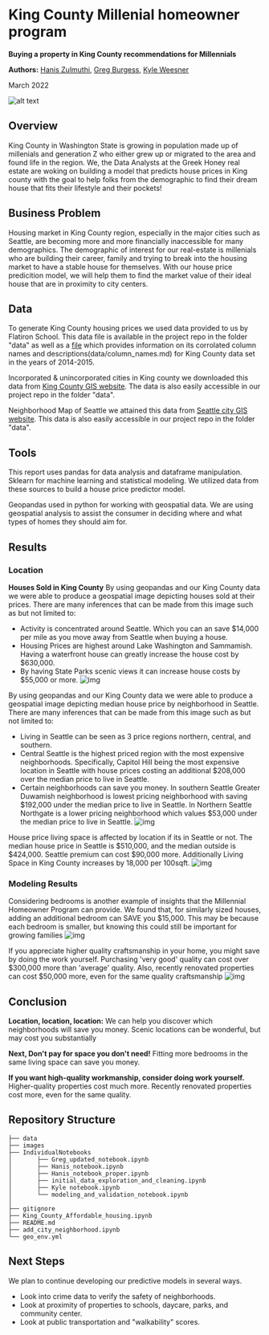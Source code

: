 # King County Millenial homeowner program

**Buying a property in King County recommendations for Millennials**

**Authors:** [Hanis Zulmuthi](https://github.com/hanis-z), [Greg Burgess](https://github.com/gcburgess), [Kyle Weesner](https://github.com/KyleWeesner)

March 2022

![alt text](https://www.condosky.com/wp-content/uploads/2019/06/Young-Families-Condos-Toronto-e1561577724820.jpg)

## Overview
King County in Washington State is growing in population made up of millenials and generation Z who either grew up or migrated to the area and found life in the region. We, the Data Analysts at the Greek Honey real estate are woking on building a model that predicts house prices in King county with the goal to help folks from the demographic to find their dream house that fits their lifestyle and their pockets!
 
## Business Problem
Housing market in King County region, especially in the major cities such as Seattle, are becoming more and more financially inaccessible for many demographics. The demographic of interest for our real-estate is millenials who are building their career, family and trying to break into the housing market to have a stable house for themselves. With our house price predicition model, we will help them to find the market value of their ideal house that are in proximity to city centers.
  
## Data 
To generate King County housing prices we used data provided to us by Flatiron School. This data file is available in the project repo in the folder "data" as well as a [file](data/column_names.md) which provides information on its corrolated column names and descriptions(data/column_names.md) for King County data set in the years of 2014-2015.

Incorporated & unincorporated cities in King county we downloaded this data from [King County GIS website](https://gis-kingcounty.opendata.arcgis.com/datasets/kingcounty::cities-and-unincorporated-king-county-city-kc-area/explore?location=47.430582%2C-121.809200%2C10.02). The data is also easily accessible in our project repo in the folder "data".

Neighborhood Map of Seattle we attained this data from [Seattle city GIS website](https://data-seattlecitygis.opendata.arcgis.com/datasets/neighborhood-map-atlas-districts/explore?location=47.628714%2C-122.338313%2C11.43%5D). This data is also easily accessible in our project repo in the folder "data".

## Tools
This report uses pandas for data analysis and dataframe manipulation. Sklearn for machine learning and statistical modeling. We utilized data from these sources to build a house price predictor model.

Geopandas used in python for working with geospatial data.   We are using geospatial analysis to assist the consumer in deciding where and what types of homes they should aim for.


## Results
### Location  
**Houses Sold in King County**
By using geopandas and our King County data we were able to produce a geospatial image depicting houses sold at their prices.  There are many inferences that can be made from this image such as but not limited to:
* Activity is concentrated around Seattle.  Which you can an save $14,000 per mile as you move away from Seattle when buying a house.  
* Housing Prices are highest around Lake Washington and Sammamish.  Having a waterfront house can greatly increase the house cost by $630,000.
* By having State Parks scenic views it can increase house costs by $55,000 or more.
![img](./Images/property_price_map.jpg)

By using geopandas and our King County data we were able to produce a geospatial image depicting median house price by neighborhood in Seattle.  There are many inferences that can be made from this image such as but not limited to:
* Living in Seattle can be seen as 3 price regions northern, central, and southern. 
* Central Seattle is the highest priced region with the most expensive neighborhoods.  Specifically, Capitol Hill being the most expensive location in Seattle with house prices costing an additional $208,000 over the median price to live in Seattle.  
* Certain neighborhoods can save you money. In southern Seattle Greater Duwamish neighborhood is lowest pricing neighborhood with saving $192,000 under the median price to live in Seattle. In Northern Seattle Northgate is a lower pricing neighborhood which values $53,000 under the median price to live in Seattle.
![img](./Images/mean_price_by_neighborhood_map.jpg)

House price living space is affected by location if its in Seattle or not.  The median house price in Seattle is $510,000, and the median outside is $424,000.  Seattle premium can cost $90,000 more.  Additionally Living Space in King County increases by 18,000 per 100sqft.
![img](./Images/price_by_living_space.jpg)


### Modeling Results 
Considering bedrooms is another example of insights that the Millennial Homeowner Program can provide.  We found that, for similarly sized houses, adding an additional bedroom can SAVE you $15,000.  This may be because each bedroom is smaller, but knowing this could still be important for growing families
![img](./Images/lmplot_price-vs-sqft_living-by_bedrooms.jpg)

If you appreciate higher quality craftsmanship in your home, you might save by doing the work yourself.  Purchasing 'very good' quality can cost over $300,000 more than 'average' quality.  Also, recently renovated properties can cost $50,000 more, even for the same quality craftsmanship
![img](./Images/barplot_price-vs-grade-by-renovated.jpg)

## Conclusion
**Location, location, location:**
We can help you discover which neighborhoods will save you money.  Scenic locations can be wonderful, but may cost you substantially

**Next, Don't pay for space you don't need!**
Fitting more bedrooms in the same living space can save you money.

**If you want high-quality workmanship, consider doing work yourself.**
Higher-quality properties cost much more.  Recently renovated properties cost more, even for the same quality. 

  
## Repository Structure
  ```
├── data  
├── images
├── IndividualNotebooks  
│       ├── Greg_updated_notebook.ipynb
│       ├── Hanis_notebook.ipynb
│       ├── Hanis_notebook_proper.ipynb
│       ├── initial_data_exploration_and_cleaning.ipynb
│       ├── Kyle notebook.ipynb
│       └── modeling_and_validation_notebook.ipynb
│
├── gitignore
├── King_County_Affordable_housing.ipynb 
├── README.md
├── add_city_neighborhood.ipynb
└── geo_env.yml 
  ```
## Next Steps  
We plan to continue developing our predictive models in several ways. 
* Look into crime data to verify the safety of neighborhoods. 
* Look at proximity of properties to schools, daycare, parks, and community center.
* Look at public transportation and "walkability" scores.
